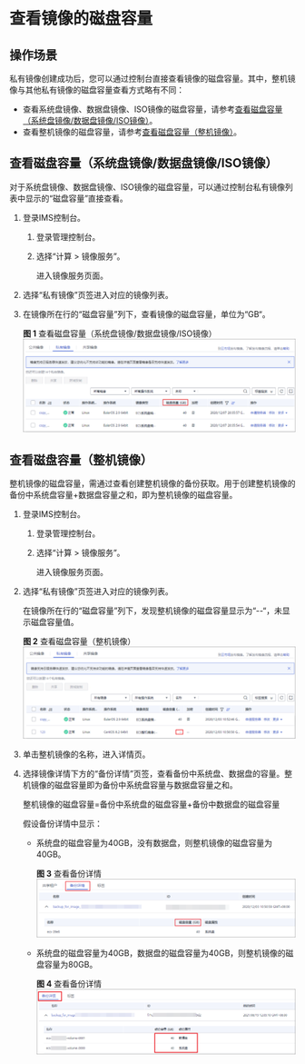 # 查看镜像的磁盘容量<a name="ims_01_0418"></a>

## 操作场景<a name="section942210404154"></a>

私有镜像创建成功后，您可以通过控制台直接查看镜像的磁盘容量。其中，整机镜像与其他私有镜像的磁盘容量查看方式略有不同：

-   查看系统盘镜像、数据盘镜像、ISO镜像的磁盘容量，请参考[查看磁盘容量（系统盘镜像/数据盘镜像/ISO镜像）](#section4605745191513)。
-   查看整机镜像的磁盘容量，请参考[查看磁盘容量（整机镜像）](#section712514158290)。

## 查看磁盘容量（系统盘镜像/数据盘镜像/ISO镜像）<a name="section4605745191513"></a>

对于系统盘镜像、数据盘镜像、ISO镜像的磁盘容量，可以通过控制台私有镜像列表中显示的“磁盘容量”直接查看。

1.  登录IMS控制台。
    1.  登录管理控制台。
    2.  选择“计算 \> 镜像服务”。

        进入镜像服务页面。

2.  选择“私有镜像”页签进入对应的镜像列表。
3.  在镜像所在行的“磁盘容量”列下，查看镜像的磁盘容量，单位为“GB“。

    **图 1**  查看磁盘容量（系统盘镜像/数据盘镜像/ISO镜像）<a name="fig96391223438"></a>  
    ![](figures/查看磁盘容量（系统盘镜像-数据盘镜像-ISO镜像）.png "查看磁盘容量（系统盘镜像-数据盘镜像-ISO镜像）")


## 查看磁盘容量（整机镜像）<a name="section712514158290"></a>

整机镜像的磁盘容量，需通过查看创建整机镜像的备份获取。用于创建整机镜像的备份中系统盘容量+数据盘容量之和，即为整机镜像的磁盘容量。

1.  登录IMS控制台。
    1.  登录管理控制台。
    2.  选择“计算 \> 镜像服务”。

        进入镜像服务页面。

2.  选择“私有镜像”页签进入对应的镜像列表。

    在镜像所在行的“磁盘容量”列下，发现整机镜像的磁盘容量显示为“--“，未显示磁盘容量值。

    **图 2**  查看磁盘容量（整机镜像）<a name="fig1697570125515"></a>  
    ![](figures/查看磁盘容量（整机镜像）.png "查看磁盘容量（整机镜像）")

3.  单击整机镜像的名称，进入详情页。
4.  选择镜像详情下方的“备份详情”页签，查看备份中系统盘、数据盘的容量。整机镜像的磁盘容量即为备份中系统盘容量与数据盘容量之和。

    整机镜像的磁盘容量=备份中系统盘的磁盘容量+备份中数据盘的磁盘容量

    假设备份详情中显示：

    -   系统盘的磁盘容量为40GB，没有数据盘，则整机镜像的磁盘容量为40GB。

        **图 3**  查看备份详情<a name="fig14916383285"></a>  
        ![](figures/查看备份详情.png "查看备份详情")

    -   系统盘的磁盘容量为40GB，数据盘的磁盘容量为40GB，则整机镜像的磁盘容量为80GB。

        **图 4**  查看备份详情<a name="fig5149184320219"></a>  
        ![](figures/查看备份详情-3.png "查看备份详情-3")



